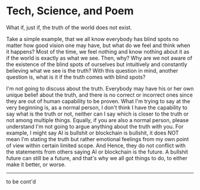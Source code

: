 # Tech, Science, and Poem

What if, just if, the truth of the world does not exist.

Take a simple example, that we all know everybody has blind spots no matter how good vision one may have, but what do we feel and think when it happens? Most of the time, we feel nothing and know nothing about it as if the world is exactly as what we see. Then, why? Why are we not aware of the existence of the blind spots of ourselves but intuitively and constantly believing what we see is the truth? With this question in mind, another question is, what is it if the truth comes with blind spots?

I'm not going to discuss about the truth. Everybody may have his or her own unique belief about the truth, and there is no correct or incorrect ones since they are out of human capability to be proven. What I'm trying to say at the very beginning is, as a normal person, I don't think I have the capability to say what is the truth or not, neither can I say which is closer to the truth or not among multiple things. Equally, if you are also a normal person, please understand I'm not going to argue anything about the truth with you. For example, I might say AI is bullshit or blockchain is bullshit, it does NOT mean I'm stating the truth but rather emotional feelings from my own point of view within certain limited scope. And Hence, they do not conflict with the statements from others saying AI or blockchain is the future. A bullshit future can still be a future, and that's why we all got things to do, to either make it better, or worse.




***
to be cont'd

